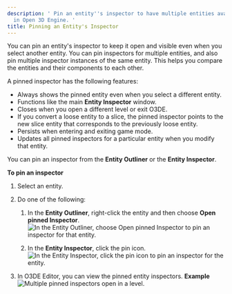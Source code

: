 ```yaml
---
description: ' Pin an entity''s inspector to have multiple entities available to edit
  in Open 3D Engine. '
title: Pinning an Entity's Inspector
---
```


You can pin an entity's inspector to keep it open and visible even when you select another entity. You can pin inspectors for multiple entities, and also pin multiple inspector instances of the same entity. This helps you compare the entities and their components to each other.

A pinned inspector has the following features:
+ Always shows the pinned entity even when you select a different entity.
+ Functions like the main **Entity Inspector** window.
+ Closes when you open a different level or exit O3DE.
+ If you convert a loose entity to a slice, the pinned inspector points to the new slice entity that corresponds to the previously loose entity.
+ Persists when entering and exiting game mode.
+ Updates all pinned inspectors for a particular entity when you modify that entity.

You can pin an inspector from the **Entity Outliner** or the **Entity Inspector**.

**To pin an inspector**

1. Select an entity.

1. Do one of the following:

   1. In the **Entity Outliner**, right-click the entity and then choose **Open pinned Inspector**.
![In the Entity Outliner, choose Open pinned Inspector to pin an inspector for that entity.](/images/user-guide/component/entity_system/component-entity-inspector-pin-1.png)

   1. In the **Entity Inspector**, click the pin icon.
![In the Entity Inspector, click the pin icon to pin an inspector for the entity.](/images/user-guide/component/entity_system/component-entity-inspector-pin-2.png)

1. In O3DE Editor, you can view the pinned entity inspectors.
**Example**
![Multiple pinned inspectors open in a level.](/images/user-guide/component/entity_system/component-entity-inspector-pin.png)
